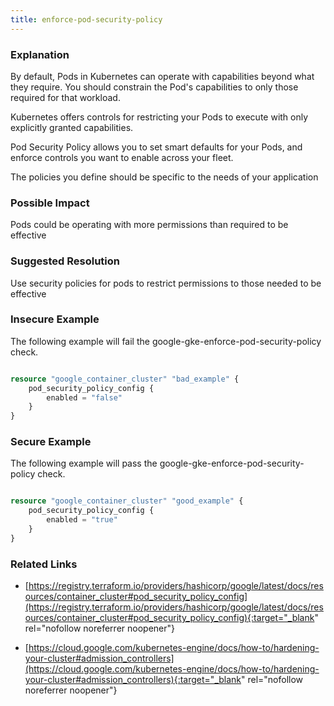 ```yaml
---
title: enforce-pod-security-policy
---
```


### Explanation


By default, Pods in Kubernetes can operate with capabilities beyond what they require. You should constrain the Pod's capabilities to only those required for that workload.

Kubernetes offers controls for restricting your Pods to execute with only explicitly granted capabilities. 

Pod Security Policy allows you to set smart defaults for your Pods, and enforce controls you want to enable across your fleet. 

The policies you define should be specific to the needs of your application


### Possible Impact
Pods could be operating with more permissions than required to be effective

### Suggested Resolution
Use security policies for pods to restrict permissions to those needed to be effective


### Insecure Example

The following example will fail the google-gke-enforce-pod-security-policy check.

```terraform

resource "google_container_cluster" "bad_example" {
	pod_security_policy_config {
        enabled = "false"
	}
}
```



### Secure Example

The following example will pass the google-gke-enforce-pod-security-policy check.

```terraform

resource "google_container_cluster" "good_example" {
	pod_security_policy_config {
        enabled = "true"
	}
}
```




### Related Links


- [https://registry.terraform.io/providers/hashicorp/google/latest/docs/resources/container_cluster#pod_security_policy_config](https://registry.terraform.io/providers/hashicorp/google/latest/docs/resources/container_cluster#pod_security_policy_config){:target="_blank" rel="nofollow noreferrer noopener"}

- [https://cloud.google.com/kubernetes-engine/docs/how-to/hardening-your-cluster#admission_controllers](https://cloud.google.com/kubernetes-engine/docs/how-to/hardening-your-cluster#admission_controllers){:target="_blank" rel="nofollow noreferrer noopener"}


